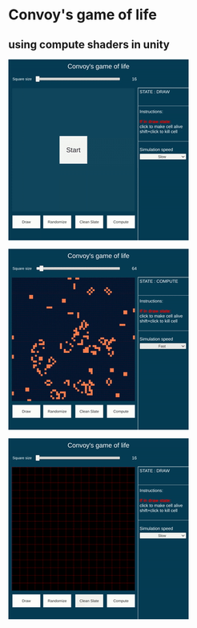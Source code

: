 # Convoy's game of life
## using compute shaders in unity

![](allgol1.gif)

![](allgol2.gif)

![](draw.gif)
